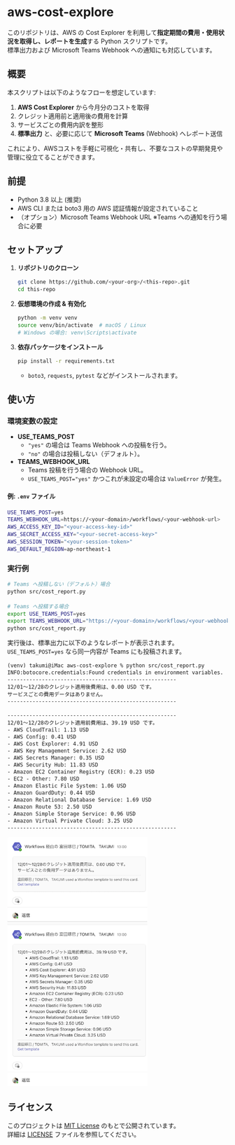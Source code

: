 # aws-cost-explore
このリポジトリは、AWS の Cost Explorer を利用して**指定期間の費用・使用状況を取得し、レポートを生成**する Python スクリプトです。  
標準出力および Microsoft Teams Webhook への通知にも対応しています。

## 概要

本スクリプトは以下のようなフローを想定しています:

1. **AWS Cost Explorer** から今月分のコストを取得  
2. クレジット適用前と適用後の費用を計算  
3. サービスごとの費用内訳を整形  
4. **標準出力** と、必要に応じて **Microsoft Teams** (Webhook) へレポート送信  

これにより、AWSコストを手軽に可視化・共有し、不要なコストの早期発見や管理に役立てることができます。

## 前提
- Python 3.8 以上 (推奨)
- AWS CLI または boto3 用の AWS 認証情報が設定されていること  
- （オプション）Microsoft Teams Webhook URL  ※Teams への通知を行う場合に必要

## セットアップ 

1. **リポジトリのクローン**

   ```bash
   git clone https://github.com/<your-org>/<this-repo>.git
   cd this-repo
   ```

2. **仮想環境の作成 & 有効化**

   ```bash
   python -m venv venv
   source venv/bin/activate  # macOS / Linux
   # Windows の場合: venv\Scripts\activate
   ```

3. **依存パッケージをインストール**

   ```bash
   pip install -r requirements.txt
   ```
   - `boto3`, `requests`, `pytest` などがインストールされます。

## 使い方

### 環境変数の設定

- **USE_TEAMS_POST**  
  - `"yes"` の場合は Teams Webhook への投稿を行う。  
  - `"no"` の場合は投稿しない（デフォルト）。
- **TEAMS_WEBHOOK_URL**  
  - Teams 投稿を行う場合の Webhook URL。  
  - `USE_TEAMS_POST="yes"` かつこれが未設定の場合は `ValueError` が発生。

#### 例: `.env` ファイル
```bash
USE_TEAMS_POST=yes
TEAMS_WEBHOOK_URL=https://<your-domain>/workflows/<your-webhook-url>
AWS_ACCESS_KEY_ID="<your-access-key-id>"
AWS_SECRET_ACCESS_KEY="<your-secret-access-key>"
AWS_SESSION_TOKEN="<your-session-token>"
AWS_DEFAULT_REGION=ap-northeast-1
```

### 実行例

```bash
# Teams へ投稿しない（デフォルト）場合
python src/cost_report.py

# Teams へ投稿する場合
export USE_TEAMS_POST=yes
export TEAMS_WEBHOOK_URL="https://<your-domain>/workflows/<your-webhook-url>"
python src/cost_report.py
```

実行後は、標準出力に以下のようなレポートが表示されます。  
`USE_TEAMS_POST=yes` なら同一内容が Teams にも投稿されます。

```
(venv) takumi@iMac aws-cost-explore % python src/cost_report.py
INFO:botocore.credentials:Found credentials in environment variables.
------------------------------------------------------
12/01～12/28のクレジット適用後費用は、0.00 USD です。
サービスごとの費用データはありません。
------------------------------------------------------

------------------------------------------------------
12/01～12/28のクレジット適用前費用は、39.19 USD です。
- AWS CloudTrail: 1.13 USD
- AWS Config: 0.41 USD
- AWS Cost Explorer: 4.91 USD
- AWS Key Management Service: 2.62 USD
- AWS Secrets Manager: 0.35 USD
- AWS Security Hub: 11.83 USD
- Amazon EC2 Container Registry (ECR): 0.23 USD
- EC2 - Other: 7.80 USD
- Amazon Elastic File System: 1.06 USD
- Amazon GuardDuty: 0.44 USD
- Amazon Relational Database Service: 1.69 USD
- Amazon Route 53: 2.50 USD
- Amazon Simple Storage Service: 0.96 USD
- Amazon Virtual Private Cloud: 3.25 USD
------------------------------------------------------
```

<img width="320" alt="teams通知サンプル画像" src="img/teams_notification.png">

## ライセンス

このプロジェクトは [MIT License](./LICENSE) のもとで公開されています。  
詳細は [LICENSE](./LICENSE) ファイルを参照してください。